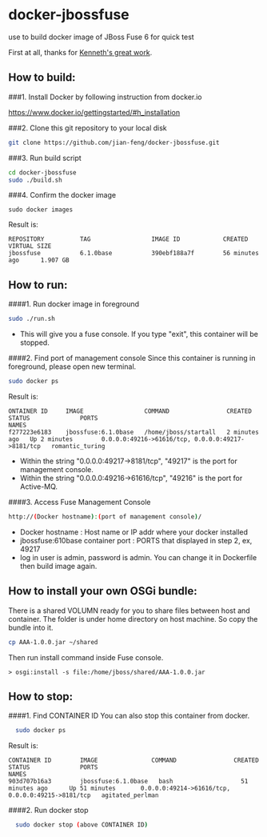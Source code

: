 docker-jbossfuse
===========

use to build docker image of JBoss Fuse 6 for quick test

First at all, thanks for [Kenneth's great work](http://www.ossmentor.com/2014/05/docker-and-red-hat-jboss-data.html).


## How to build:
###1. Install Docker by following instruction from docker.io

  https://www.docker.io/gettingstarted/#h_installation

###2. Clone this git repository to your local disk
```sh
git clone https://github.com/jian-feng/docker-jbossfuse.git
```
###3. Run build script
```sh
cd docker-jbossfuse
sudo ./build.sh
```
###4. Confirm the docker image
```Shell
sudo docker images
```

Result is: 
```
REPOSITORY          TAG                 IMAGE ID            CREATED             VIRTUAL SIZE
jbossfuse           6.1.0base           390ebf188a7f        56 minutes ago      1.907 GB
```

## How to run:
####1. Run docker image in foreground

```sh
sudo ./run.sh
```
  * This will give you a fuse console. If you type "exit", this container will be stopped.

####2. Find port of management console
Since this container is running in foreground, please open new terminal.
```sh
sudo docker ps
```

  Result is: 
```
ONTAINER ID     IMAGE                 COMMAND                CREATED         STATUS              PORTS                                               NAMES
f277223e6183    jbossfuse:6.1.0base   /home/jboss/startall   2 minutes ago   Up 2 minutes        0.0.0.0:49216->61616/tcp, 0.0.0.0:49217->8181/tcp   romantic_turing
```
  * Within the string "0.0.0.0:49217->8181/tcp", "49217" is the port for management console.
  * Within the string "0.0.0.0:49216->61616/tcp", "49216" is the port for Active-MQ.


####3. Access Fuse Management Console

```sh
http://(Docker hostname):(port of management console)/
```
  * Docker hostname : Host name or IP addr where your docker installed
  * jbossfuse:610base container port : PORTS that displayed in step 2, ex, 49217
  * log in user is admin, password is admin. You can change it in Dockerfile then build image again.


## How to install your own OSGi bundle:

There is a shared VOLUMN ready for you to share files between host and container. 
The folder is under home directory on host machine. So copy the bundle into it.
```sh
cp AAA-1.0.0.jar ~/shared
```
Then run install command inside Fuse console.
```
> osgi:install -s file:/home/jboss/shared/AAA-1.0.0.jar
```

## How to stop:
####1. Find CONTAINER ID
You can also stop this container from docker.
```sh
  sudo docker ps
```
  Result is: 
```
CONTAINER ID        IMAGE               COMMAND                CREATED             STATUS              PORTS                                                                                                                        NAMES
903d707b16a3        jbossfuse:6.1.0base   bash                   51 minutes ago      Up 51 minutes       0.0.0.0:49214->61616/tcp, 0.0.0.0:49215->8181/tcp   agitated_perlman
```

####2. Run docker stop
```sh
  sudo docker stop (above CONTAINER ID)
```


